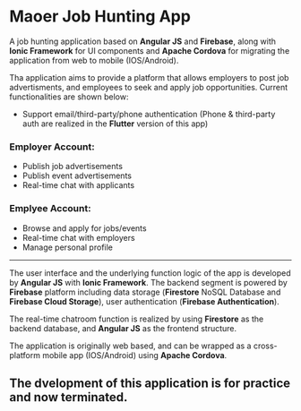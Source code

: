 # Maoer Job Hunting App

A job hunting application based on **Angular JS** and **Firebase**, along with **Ionic Framework** for UI components and **Apache Cordova** for migrating the application from web to mobile (IOS/Android).

Tha application aims to provide a platform that allows employers to post job advertisments, and employees to seek and apply job opportunities.
Current functionalities are shown below:

- Support email/third-party/phone authentication (Phone & third-party auth are realized in the **Flutter** version of this app)
### Employer Account:
- Publish job advertisements
- Publish event advertisements
- Real-time chat with applicants

### Emplyee Account:
- Browse and apply for jobs/events
- Real-time chat with employers
- Manage personal profile

---
The user interface and the underlying function logic of the app is developed by **Angular JS** with **Ionic Framework**. The backend segment is powered by **Firebase** platform including data storage (**Firestore** NoSQL Database and **Firebase Cloud Storage**), user authentication (**Firebase Authentication**).

The real-time chatroom function is realized by using **Firestore** as the backend database, and **Angular JS** as the frontend structure.

The application is originally web based, and can be wrapped as a cross-platform mobile app (IOS/Android) using **Apache Cordova**.

## The dvelopment of this application is for practice and now terminated.
